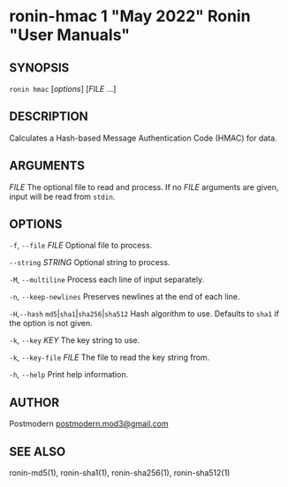# ronin-hmac 1 "May 2022" Ronin "User Manuals"

## SYNOPSIS

`ronin hmac` [*options*] [*FILE* ...]

## DESCRIPTION

Calculates a Hash-based Message Authentication Code (HMAC) for data.

## ARGUMENTS

*FILE*
  The optional file to read and process. If no *FILE* arguments are given,
  input will be read from `stdin`.

## OPTIONS

`-f`, `--file` *FILE*
  Optional file to process.

`--string` *STRING*
  Optional string to process.

`-M`, `--multiline`
  Process each line of input separately.

`-n`, `--keep-newlines`
  Preserves newlines at the end of each line.

`-H`,`--hash` `md5`\|`sha1`\|`sha256`\|`sha512`
  Hash algorithm to use. Defaults to `sha1` if the option is not given.

`-k`, `--key` *KEY*
  The key string to use.

`-k`, `--key-file` *FILE*
  The file to read the key string from.

`-h`, `--help`
  Print help information.

## AUTHOR

Postmodern <postmodern.mod3@gmail.com>

## SEE ALSO

ronin-md5(1), ronin-sha1(1), ronin-sha256(1), ronin-sha512(1)
